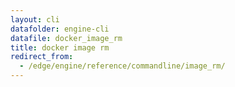 ```yaml
---
layout: cli
datafolder: engine-cli
datafile: docker_image_rm
title: docker image rm
redirect_from:
  - /edge/engine/reference/commandline/image_rm/
---
```

<!--
This page is automatically generated from Docker's source code. If you want to
suggest a change to the text that appears here, open a ticket or pull request
in the source repository on GitHub:

https://github.com/docker/cli
-->


